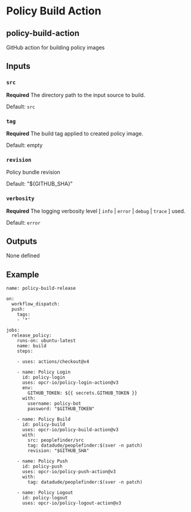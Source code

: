 # Policy Build Action

## policy-build-action

GitHub action for building policy images


## Inputs

### `src`

**Required** The directory path to the input source to build.

Default: `src`

### `tag`

**Required** The build tag applied to created policy image.

Default: empty

### `revision`

Policy bundle revision

Default: "${GITHUB_SHA}"

### `verbosity`

**Required** The logging verbosity level [ `info` | `error` | `debug` | `trace` ] used.

Default: `error`


## Outputs

None defined


## Example

```
name: policy-build-release

on:
  workflow_dispatch:
  push:
    tags:
    - '*'

jobs:
  release_policy:
    runs-on: ubuntu-latest
    name: build
    steps:

    - uses: actions/checkout@v4

    - name: Policy Login
      id: policy-login
      uses: opcr-io/policy-login-action@v3
      env:
        GITHUB_TOKEN: ${{ secrets.GITHUB_TOKEN }}
      with:
        username: policy-bot
        password: "$GITHUB_TOKEN"

    - name: Policy Build
      id: policy-build
      uses: opcr-io/policy-build-action@v3
      with:
        src: peoplefinder/src
        tag: datadude/peoplefinder:$(sver -n patch)
        revision: "$GITHUB_SHA"

    - name: Policy Push
      id: policy-push
      uses: opcr-io/policy-push-action@v3
      with:
        tag: datadude/peoplefinder:$(sver -n patch)

    - name: Policy Logout
      id: policy-logout
      uses: opcr-io/policy-logout-action@v3

```
